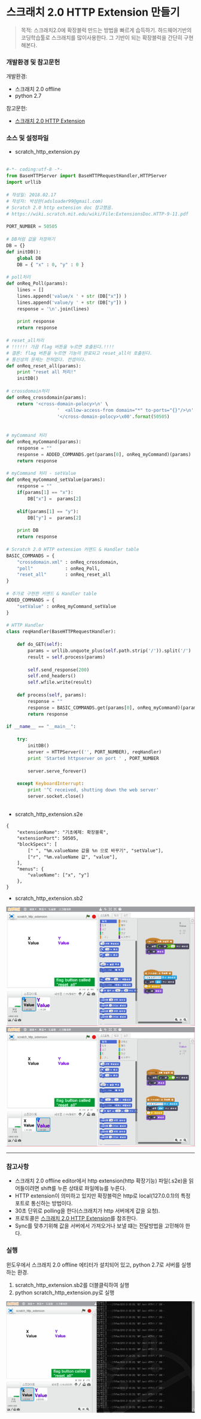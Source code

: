 # 스크래치 2.0 HTTP Extension 만들기 

> 목적:
스크래치2.0에 확장블럭 만드는 방법을 빠르게 습득하기. 
하드웨어기반의 코딩학습툴로 스크래치를 많이사용한다. 
그 기반이 되는 확장블럭을 간단히 구현해본다. 

### 개발환경 및 참고문헌 

개발환경:
- 스크래치 2.0 offline
- python 2.7 

참고문헌:
- [스크래치 2.0 HTTP Extension](https://wiki.scratch.mit.edu/wiki/File:ExtensionsDoc.HTTP-9-11.pdf)

### 소스 및 설정파일  

- scratch_http_extension.py
~~~python

#-*- coding:utf-8 -*-
from BaseHTTPServer import BaseHTTPRequestHandler,HTTPServer
import urllib

# 작성일: 2018.02.17 
# 작성자: 박성완(adsloader99@gmail.com)
# Scratch 2.0 http extension doc 참고했음.
# https://wiki.scratch.mit.edu/wiki/File:ExtensionsDoc.HTTP-9-11.pdf

PORT_NUMBER = 50505

# DB처럼 값을 저장하기 
DB = {}
def initDB():
    global DB
    DB = { "x" : 0, "y" : 0 }

# poll처리  
def onReq_Poll(params):
    lines = []
    lines.append('value/x ' + str (DB["x"]) )
    lines.append('value/y ' + str (DB["y"]) )
    response = '\n'.join(lines)
    
    print response        
    return response    

# reset_all처리  
# !!!!!! 가끔 flag 버튼을 누르면 호출된다.!!!! 
# 결론: flag 버튼을 누르면 기능이 완료되고 reset_all이 호출된다. 
# 통신상의 문제는 전혀없다. 컨셉이다.  
def onReq_reset_all(params):
    print "reset all 처리!"   
    initDB()

# crossdomain처리  
def onReq_crossdomain(params):
    return '<cross-domain-polocy>\n' \
                   '  <allow-access-from domain="*" to-ports="{}"/>\n' \
                   '</cross-domain-polocy>\x00'.format(50505)


# myCommand 처리   
def onReq_myCommand(params):
    response = ""
    response = ADDED_COMMANDS.get(params[0], onReq_myCommand)(params)
    return response

# myCommand 처리 - setValue  
def onReq_myCommand_setValue(params):
    response = ""
    if(params[1] == "x"):
        DB["x"] =  params[2]
                
    elif(params[1] == "y"):
        DB["y"] =  params[2]

    print DB    
    return response

# Scratch 2.0 HTTP extension 커맨드 & Handler table
BASIC_COMMANDS = {
    "crossdomain.xml" : onReq_crossdomain, 
    "poll"            : onReq_Poll,
    "reset_all"       : onReq_reset_all  
}

# 추가로 구현한 커맨드 & Handler table 
ADDED_COMMANDS = {
    "setValue" : onReq_myCommand_setValue
}

# HTTP Handler
class reqHandler(BaseHTTPRequestHandler):
	
    def do_GET(self):
        params = urllib.unquote_plus(self.path.strip('/')).split('/')
        result = self.process(params)

        self.send_response(200)
        self.end_headers()
        self.wfile.write(result)

    def process(self, params):
        response = ""
        response = BASIC_COMMANDS.get(params[0], onReq_myCommand)(params)
        return response	            	    

if __name__ == "__main__":
    
    try:
        initDB()
        server = HTTPServer(('', PORT_NUMBER), reqHandler)
        print 'Started httpserver on port ' , PORT_NUMBER
    	
        server.serve_forever()

    except KeyboardInterrupt:
        print '^C received, shutting down the web server'
        server.socket.close()
	

~~~

- scratch_http_extension.s2e
~~~
{
    "extensionName": "기초예제: 확장블록",
    "extensionPort": 50505,
    "blockSpecs": [
        [" ", "%m.valueName 값을 %n 으로 바꾸기", "setValue"],
        ["r", "%m.valueName 값", "value"],
    ],
    "menus": {
        "valueName": ["x", "y"]
    },
}
~~~

- scratch_http_extension.sb2

![](1.png)
![](2.png)

---
### 참고사항   
- 스크래치 2.0 offline editor에서 http extension(http 확장기능) 파일(.s2e)을 읽어들이려면 shift를 누른 상태로 파일메뉴를 누른다. 
- HTTP extension이 의미하고 있지만 확장블럭은 http로 local(127.0.0.1)의 특정포트로 통신하는 방법이다.   
- 30초 단위로 polling을 한다(스크래치가 http 서버에게 값을 요청).
- 프로토콜은 [스크래치 2.0 HTTP Extension](https://wiki.scratch.mit.edu/wiki/File:ExtensionsDoc.HTTP-9-11.pdf)를 참조한다. 
- Sync를 맞추기위해 값을 서버에서 가져오거나 보낼 떄는 전달방법을 고민해야 한다. 

### 실행 
윈도우에서 스크래치 2.0 offline 에티터가 설치되어 있고, python 2.7로 서버를 실행하는 환경. 
1. scratch_http_extension.sb2를 더블클릭하여 실행 
2. python scratch_http_extension.py로 실행 

![](scratch.gif)
